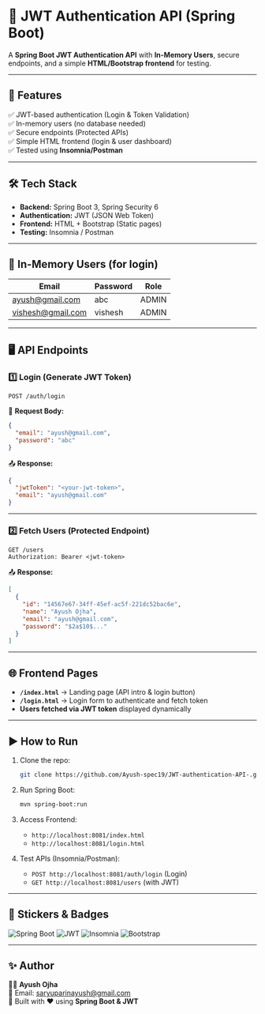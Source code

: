 # 🔐 JWT Authentication API (Spring Boot)

A **Spring Boot JWT Authentication API** with **In-Memory Users**, secure endpoints, and a simple **HTML/Bootstrap frontend** for testing.

---

## 🚀 Features
✅ JWT-based authentication (Login & Token Validation)  
✅ In-memory users (no database needed)  
✅ Secure endpoints (Protected APIs)  
✅ Simple HTML frontend (login & user dashboard)  
✅ Tested using **Insomnia/Postman**

---

## 🛠️ Tech Stack
- **Backend:** Spring Boot 3, Spring Security 6
- **Authentication:** JWT (JSON Web Token)
- **Frontend:** HTML + Bootstrap (Static pages)
- **Testing:** Insomnia / Postman

---

## 🔑 **In-Memory Users** (for login)
| Email             | Password    | Role  |
|--------------------|------------|-------|
| ayush@gmail.com    | abc        | ADMIN |
| vishesh@gmail.com  | vishesh    | ADMIN |

---

## 🖥️ **API Endpoints**

### 1️⃣ **Login (Generate JWT Token)**
```http
POST /auth/login
```

📩 **Request Body:**
```json
{
  "email": "ayush@gmail.com",
  "password": "abc"
}
```

📤 **Response:**
```json
{
  "jwtToken": "<your-jwt-token>",
  "email": "ayush@gmail.com"
}
```

---

### 2️⃣ **Fetch Users (Protected Endpoint)**
```http
GET /users
Authorization: Bearer <jwt-token>
```

📤 **Response:**
```json
[
  {
    "id": "14567e67-34ff-45ef-ac5f-221dc52bac6e",
    "name": "Ayush Ojha",
    "email": "ayush@gmail.com",
    "password": "$2a$10$..."
  }
]
```

---

## 🌐 **Frontend Pages**
- **`/index.html`** → Landing page (API intro & login button)
- **`/login.html`** → Login form to authenticate and fetch token
- **Users fetched via JWT token** displayed dynamically

---

## ▶️ **How to Run**
1. Clone the repo:
   ```bash
   git clone https://github.com/Ayush-spec19/JWT-authentication-API-.git
   ```
2. Run Spring Boot:
   ```bash
   mvn spring-boot:run
   ```
3. Access Frontend:
    - `http://localhost:8081/index.html`
    - `http://localhost:8081/login.html`

4. Test APIs (Insomnia/Postman):
    - `POST http://localhost:8081/auth/login` (Login)
    - `GET http://localhost:8081/users` (with JWT)

---

## 🎨 Stickers & Badges

![Spring Boot](https://img.shields.io/badge/Spring%20Boot-3.0-green?style=for-the-badge&logo=springboot)
![JWT](https://img.shields.io/badge/JWT-Security-orange?style=for-the-badge&logo=jsonwebtokens)
![Insomnia](https://img.shields.io/badge/Insomnia-Test-blue?style=for-the-badge&logo=insomnia)
![Bootstrap](https://img.shields.io/badge/Bootstrap-Frontend-purple?style=for-the-badge&logo=bootstrap)

---

## ✨ Author
👨‍💻 **Ayush Ojha**  
📧 Email: [saryuparinayush@gmail.com](mailto:ayush@gmail.com)  
🚀 Built with ❤️ using **Spring Boot & JWT**
